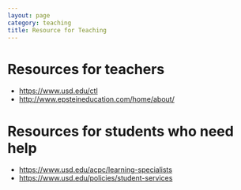 ```yaml
---
layout: page
category: teaching
title: Resource for Teaching
---
```


# Resources for teachers

- <https://www.usd.edu/ctl>
- <http://www.epsteineducation.com/home/about/>

# Resources for students who need help

- <https://www.usd.edu/acpc/learning-specialists>
- <https://www.usd.edu/policies/student-services>
